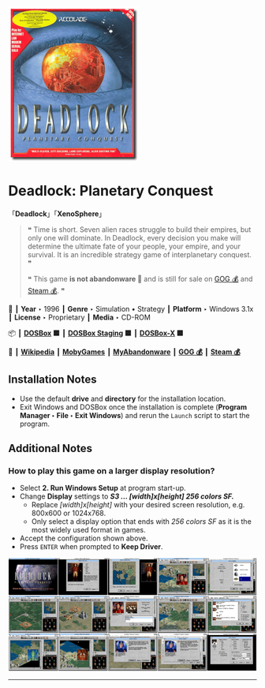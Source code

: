 ![](Thumbnail.png "application-thumbnail")

# Deadlock: Planetary Conquest

「**Deadlock**」「**XenoSphere**」

> ❝ Time is short. Seven alien races struggle to build their empires, but only one will dominate. In Deadlock, every decision you make will determine the ultimate fate of your people, your empire, and your survival. It is an incredible strategy game of interplanetary conquest. ❞
>
> ❝ This game **is not abandonware 🚫** and is still for sale on [GOG 💰](https://www.gog.com/en/game/deadlock_planetary_conquest) and [Steam 💰](https://store.steampowered.com/app/328440/Deadlock_Planetary_Conquest/). ❞
>

📌 ┃ **Year** ‣ 1996 ┃ **Genre** ‣ Simulation • Strategy ┃ **Platform** ‣ Windows 3.1x ┃ **License** ‣ Proprietary ┃ **Media** ‣ CD-ROM 

📦 ┃ **[DOSBox](https://www.dosbox.com/) 🟩** ┃ **[DOSBox Staging](https://dosbox-staging.github.io/) 🟩** ┃ **[DOSBox-X](https://dosbox-x.com/) 🟩** 

📎 ┃ **[Wikipedia](https://en.wikipedia.org/wiki/Deadlock:_Planetary_Conquest)** ┃ **[MobyGames](https://www.mobygames.com/game/696/deadlock-planetary-conquest/)** ┃ **[MyAbandonware](https://www.myabandonware.com/game/deadlock-planetary-conquest-3in)** ┃ **[GOG 💰](https://www.gog.com/en/game/deadlock_planetary_conquest)** ┃ **[Steam 💰](https://store.steampowered.com/app/328440/Deadlock_Planetary_Conquest/)** 

## Installation Notes
- Use the default **drive** and **directory** for the installation location.
- Exit Windows and DOSBox once the installation is complete (**Program Manager ‣ File ‣ Exit Windows**) and rerun the `Launch` script to start the program.

## Additional Notes
### How to play this game on a larger display resolution?
- Select **2. Run Windows Setup** at program start-up.
- Change **Display** settings to _**S3 ... [width]x[height] 256 colors SF.**_
  - Replace *[width]x[height]* with your desired screen resolution, e.g. 800x600 or 1024x768.
  - Only select a display option that ends with *256 colors SF* as it is the most widely used format in games.
- Accept the configuration shown above.
- Press `ENTER` when prompted to **Keep Driver**.

![](Montage.png "Deadlock: Planetary Conquest")

---


